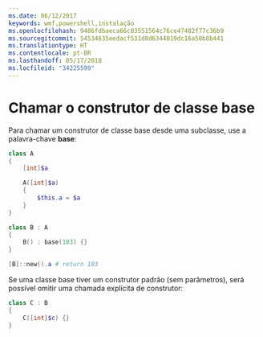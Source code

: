 ```yaml
---
ms.date: 06/12/2017
keywords: wmf,powershell,instalação
ms.openlocfilehash: 9486fdbaeca66c83551564c76ce47482f77c36b9
ms.sourcegitcommit: 54534635eedacf531d8d6344019dc16a50b8b441
ms.translationtype: HT
ms.contentlocale: pt-BR
ms.lasthandoff: 05/17/2018
ms.locfileid: "34225599"
---
```

# <a name="call-base-class-constructor"></a>Chamar o construtor de classe base

Para chamar um construtor de classe base desde uma subclasse, use a palavra-chave **base**:

```powershell
class A
{
    [int]$a

    A([int]$a)
    {
        $this.a = $a
    }
}

class B : A
{
    B() : base(103) {}
}

[B]::new().a # return 103
```

Se uma classe base tiver um construtor padrão (sem parâmetros), será possível omitir uma chamada explícita de construtor:

```powershell
class C : B
{
    C([int]$c) {}
}
```
